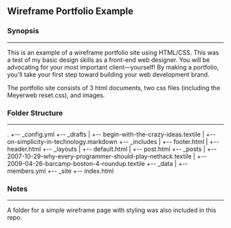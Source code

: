 ## Wireframe Portfolio Example

### Synopsis
***

This is an example of a wireframe portfolio site using HTML/CSS. This was a test of my basic design skills as a front-end web designer. You will be advocating for your most important client—yourself! By making a portfolio, you'll take your first step toward building your web development brand.

The portfolio site consists of 3 html documents, two css files (including the Meyerweb reset.css), and images.

### Folder Structure
***
.
+-- _config.yml
+-- _drafts
|   +-- begin-with-the-crazy-ideas.textile
|   +-- on-simplicity-in-technology.markdown
+-- _includes
|   +-- footer.html
|   +-- header.html
+-- _layouts
|   +-- default.html
|   +-- post.html
+-- _posts
|   +-- 2007-10-29-why-every-programmer-should-play-nethack.textile
|   +-- 2009-04-26-barcamp-boston-4-roundup.textile
+-- _data
|   +-- members.yml
+-- _site
+-- index.html


### Notes
***

A folder for a simple wireframe page with styling was also included in this repo.
